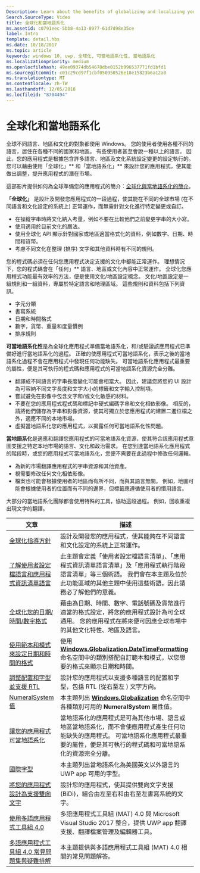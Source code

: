 ```yaml
---
Description: Learn about the benefits of globalizing and localizing your app, and exactly what these terms mean.
Search.SourceType: Video
title: 全球化和當地語系化
ms.assetid: c0791eec-5bb8-4a13-8977-61d7d98e35ce
label: Intro
template: detail.hbs
ms.date: 10/18/2017
ms.topic: article
keywords: windows 10, uwp, 全球化, 可當地語系化性, 當地語系化
ms.localizationpriority: medium
ms.openlocfilehash: 49ee09374db54678dbe0152b996537771fd1bfd1
ms.sourcegitcommit: c01c29cd97f1cbf050950526e18e15823b6a12a0
ms.translationtype: MT
ms.contentlocale: zh-TW
ms.lasthandoff: 12/05/2018
ms.locfileid: "8704494"
---
```

# <a name="globalization-and-localization"></a>全球化和當地語系化

全球不同語言、地區和文化的對象都使用 Windows。 您的使用者使用各種不同的語言，居住在各種不同的國家和地區。 有些使用者甚至會說一種以上的語言。 因此，您的應用程式是根據包含許多語言、地區及文化系統設定變更的設定執行的。 您可以藉由使用「全球化」** 和「當地語系化」** 來設計您的應用程式，使其能做出調整，提升應用程式的潛在市場。

這部影片提供如何為全球準備您的應用程式的簡介：[全球化與當地語系化的簡介](https://channel9.msdn.com/Blogs/One-Dev-Minute/Introduction-to-globalization-and-localization)。

**「全球化」** 是設計及開發您應用程式的一段過程，使其能在不同的全球市場 (在不同語言和文化設定的系統上) 正常運作，而無需針對文化進行特定變更或自訂。

- 在操縱字串時將文化納入考量，例如不要在比較他們之前變更字串的大小寫。
- 使用適用於目前文化的曆法。
- 使用全球化 API 顯示針對國家或地區適當格式化的資料，例如數字、日期、時間和貨幣。
- 考慮不同文化在整理 (排序) 文字和其他資料時有不同的規則。

您的程式碼必須在任何您應用程式決定支援的文化中都能正常運作。 理想情況下，您的程式碼會在「任何」** 語言、地區或文化內容中正常運作。 全球化您應用程式功能最有效率的方法，便是使用文化/地區設定概念。 文化/地區設定是一組規則和一組資料，專屬於特定語言和地理區域。 這些規則和資料包括下列資訊。

- 字元分類
- 書寫系統
- 日期和時間格式
- 數字，貨幣、重量和度量慣例
- 排序規則

**可當地語系化性**是為全球化應用程式準備當地語系化，和/或驗證該應用程式已準備好進行當地語系化的過程。 正確的使應用程式可當地語系化，表示之後的當地語系化過程不會在應用程式中發現任何功能缺失。 可當地語系化應用程式最重要的屬性，便是其可執行的程式碼和應用程式的可當地語系化資源完全分離。

- 翻譯成不同語言的字串長度變化可能會相當大。 因此，建議您將您的 UI 設計為可容納不同文字長度和文字大小的標籤和文字輸入控制項。
- 嘗試避免在影像中包含文字和/或文化敏感的材料。
- 不要在您的應用程式程式碼和標記中硬式編碼字串和文化相依影像。 相反的，請將他們儲存為字串和影像資源，使其可獨立於您應用程式的建置二進位檔之外，適應不同的本地市場。
- 虛擬當地語系化您的應用程式，以揭露任何可當地語系化性問題。

**當地語系化**是適應和翻譯您應用程式的可當地語系化資源，使其符合該應用程式意圖支援之特定本地市場的語言、文化和政治需求。 在您到達當地語系化應用程式的階段時，或您的應用程式可當地語系化，您便不需要在此過程中修改任何邏輯。

- 為新的市場翻譯應用程式的字串資源和其他資產。
- 視需要修改任何文化相依影像。
- 檔案也可能會根據使用者的地區而有所不同，而與其語言無關。 例如，地圖可能會根據使用者的位置而有不同的邊界，但標籤應遵循使用者的慣用語言。

大部分的當地語系化團隊都會使用特殊的工具，協助這段過程。 例如，回收重複出現文字的翻譯。

| 文章 | 描述 |
|---------|-------------|
| [全球化指導方針](guidelines-and-checklist-for-globalizing-your-app.md) | 設計及開發您的應用程式，使其能夠在不同語言和文化設定的系統上正常運作。 |
| [了解使用者設定檔語言和應用程式資訊清單語言](manage-language-and-region.md) | 此主題會定義「使用者設定檔語言清單」、「應用程式資訊清單語言清單」及「應用程式執行階段語言清單」等三個術語。 我們會在本主題及位於此功能區域的其他主題中使用這些術語，因此請務必了解他們的意義。 |
| [全球化您的日期/時間/數字格式](use-global-ready-formats.md) | 藉由為日期、時間、數字、電話號碼及貨幣進行適當的格式設定，將您的應用程式設計為可全球通用。 您的應用程式在將來便可因應全球市場中的其他文化特性、地區及語言。 |
| [使用範本和模式來設定日期和時間的格式](use-patterns-to-format-dates-and-times.md) | 使用 [**Windows.Globalization.DateTimeFormatting**](/uwp/api/windows.globalization.datetimeformatting?branch=live) 命名空間中的類別搭配自訂範本和模式，以您想要的格式來顯示日期和時間。 |
| [調整配置和字型並支援 RTL](adjust-layout-and-fonts--and-support-rtl.md) | 設計您的應用程式以支援多種語言的配置和字型，包括 RTL (從右至左 ) 文字方向。 |
| [NumeralSystem 值](glob-numeralsystem-values.md) | 本主題列出 [**Windows.Globalization**](/uwp/api/windows.globalization?branch=live) 命名空間中各種類別可用的 **NumeralSystem** 屬性值。 |
| [讓您的應用程式可當地語系化](prepare-your-app-for-localization.md) | 當地語系化的應用程式是可為其他市場、語言或地區當地語系化，而不會使應用程式產生任何功能缺失的應用程式。 可當地語系化應用程式最重要的屬性，便是其可執行的程式碼和可當地語系化的資源完全分離。 |
| [國際字型](loc-international-fonts.md) | 本主題列出當地語系化為美國英文以外語言的 UWP app 可用的字型。 |
| [將您的應用程式設計為支援雙向文字](design-for-bidi-text.md) | 設計您的應用程式，使其提供雙向文字支援 (BiDi)，組合由左至右和由右至左書寫系統的文字。 |
| [使用多語應用程式工具組 4.0](use-mat.md) | 多語應用程式工具組 (MAT) 4.0 與 Microsoft Visual Studio 2017 整合，提供 UWP app 翻譯支援、翻譯檔案管理及編輯器工具。 |
| [多語應用程式工具組 4.0 常見問題集與疑難排解](mat-faq-troubleshooting.md) | 本主題提供與多語應用程式工具組 (MAT) 4.0 相關的常見問題解答。 |
